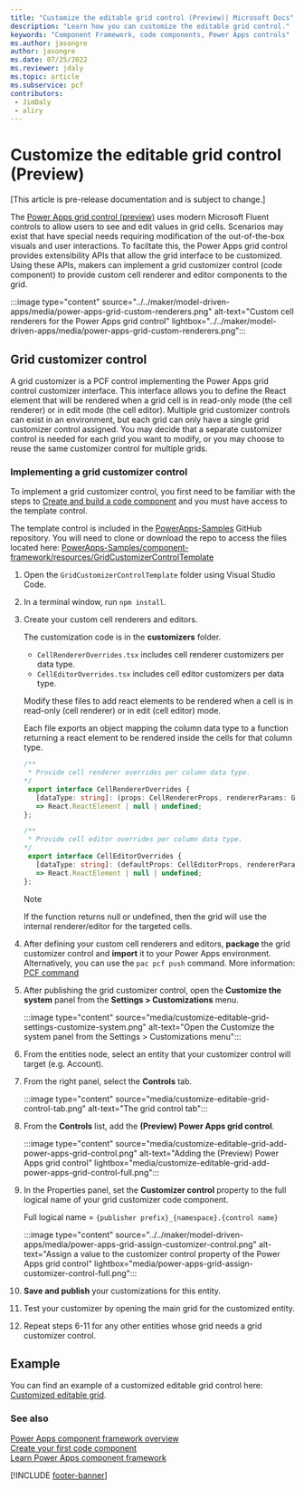 ```yaml
---
title: "Customize the editable grid control (Preview)| Microsoft Docs"
description: "Learn how you can customize the editable grid control."
keywords: "Component Framework, code components, Power Apps controls"
ms.author: jasongre
author: jasongre
ms.date: 07/25/2022
ms.reviewer: jdaly
ms.topic: article
ms.subservice: pcf
contributors:
 - JimDaly
 - aliry
---
```


# Customize the editable grid control (Preview)

[This article is pre-release documentation and is subject to change.]

The  [Power Apps grid control (preview)](../../maker/model-driven-apps/the-power-apps-grid-control.md) uses modern Microsoft Fluent controls to allow users to see and edit values in grid cells. Scenarios may exist that have special needs requiring modification of the out-of-the-box visuals and user interactions. To faciltate this, the Power Apps grid control provides extensibility APIs that allow the grid interface to be customized. Using these APIs, makers can implement a grid customizer control (code component) to provide custom cell renderer and editor components to the grid.

:::image type="content" source="../../maker/model-driven-apps/media/power-apps-grid-custom-renderers.png" alt-text="Custom cell renderers for the Power Apps grid control" lightbox="../../maker/model-driven-apps/media/power-apps-grid-custom-renderers.png":::

## Grid customizer control

A grid customizer is a PCF control implementing the Power Apps grid control customizer interface. This interface allows you to define the React element that will be rendered when a grid cell is in read-only mode (the cell renderer) or in edit mode (the cell editor). Multiple grid customizer controls can exist in an environment, but each grid can only have a single grid customizer control assigned. You may decide that a separate customizer control is needed for each grid you want to modify, or you may choose to reuse the same customizer control for multiple grids.

### Implementing a grid customizer control

To implement a grid customizer control, you first need to be familiar with the steps to [Create and build a code component](create-custom-controls-using-pcf.md) and you must have access to the template control.

The template control is included in the [PowerApps-Samples](https://github.com/microsoft/PowerApps-Samples) GitHub repository. You will need to clone or download the repo to access the files located here: [PowerApps-Samples/component-framework/resources/GridCustomizerControlTemplate](https://github.com/microsoft/PowerApps-Samples/tree/master/component-framework/resources/GridCustomizerControlTemplate)

1. Open the `GridCustomizerControlTemplate` folder using Visual Studio Code.
1. In a terminal window, run `npm install`.
1. Create your custom cell renderers and editors.

   The customization code is in the **customizers** folder.
   - `CellRendererOverrides.tsx` includes cell renderer customizers per data type.
   - `CellEditorOverrides.tsx` includes cell editor customizers per data type.

   Modify these files to add react elements to be rendered when a cell is in read-only (cell renderer) or in edit (cell editor) mode.

   Each file exports an object mapping the column data type to a function returning a react element to be rendered inside the cells for that column type.


   ```typescript
   /**
    * Provide cell renderer overrides per column data type.
   */
    export interface CellRendererOverrides {
      [dataType: string]: (props: CellRendererProps, rendererParams: GetRendererParams)
      => React.ReactElement | null | undefined; 
   };

   /**
    * Provide cell editor overrides per column data type.
   */
    export interface CellEditorOverrides {
      [dataType: string]: (defaultProps: CellEditorProps, rendererParams: GetEditorParams)
      => React.ReactElement | null | undefined; 
   };
   ```

   > [!NOTE]
   > If the function returns null or undefined, then the grid will use the internal renderer/editor for the targeted cells.
    
1. After defining your custom cell renderers and editors, **package** the grid customizer control and **import** it to your Power Apps environment. Alternatively, you can use the `pac pcf push` command. More information: [PCF command](/power-platform/developer/cli/reference/pcf-command)
1. After publishing the grid customizer control, open the **Customize the system** panel from the **Settings > Customizations** menu.

   :::image type="content" source="media/customize-editable-grid-settings-customize-system.png" alt-text="Open the Customize the system panel from the Settings > Customizations menu":::

1. From the entities node, select an entity that your customizer control will target (e.g. Account).  
1. From the right panel, select the **Controls** tab.

   :::image type="content" source="media/customize-editable-grid-control-tab.png" alt-text="The grid control tab":::

1. From the **Controls** list, add the **(Preview) Power Apps grid control**.

   :::image type="content" source="media/customize-editable-grid-add-power-apps-grid-control.png" alt-text="Adding the (Preview) Power Apps grid control" lightbox="media/customize-editable-grid-add-power-apps-grid-control-full.png":::

1. In the Properties panel, set the **Customizer control** property to the full logical name of your grid customizer code component.

   Full logical name = `{publisher prefix}_{namespace}.{control name}`

   :::image type="content" source="../../maker/model-driven-apps/media/power-apps-grid-assign-customizer-control.png" alt-text="Assign a value to the customizer control property of the Power Apps grid control" lightbox="media/power-apps-grid-assign-customizer-control-full.png":::
 
1. **Save and publish** your customizations for this entity.
1. Test your customizer by opening the main grid for the customized entity.
1. Repeat steps 6-11 for any other entities whose grid needs a grid customizer control.

## Example

You can find an example of a customized editable grid control here: [Customized editable grid](sample-controls/customized-editable-grid-control.md).

### See also

[Power Apps component framework overview](overview.md)<br/>
[Create your first code component](implementing-controls-using-typescript.md)<br/>
[Learn Power Apps component framework](/learn/paths/use-power-apps-component-framework)


[!INCLUDE [footer-banner](../../includes/footer-banner.md)]